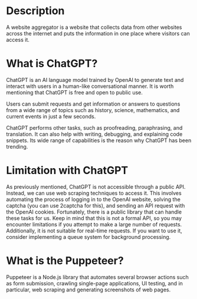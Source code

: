 # Description

A website aggregator is a website that collects data from other websites across the internet and puts the information in one place where visitors can access it.

# What is ChatGPT?

ChatGPT is an AI language model trained by OpenAI to generate text and interact with users in a human-like conversational manner. It is worth mentioning that ChatGPT is free and open to public use.

Users can submit requests and get information or answers to questions from a wide range of topics such as history, science, mathematics, and current events in just a few seconds.

ChatGPT performs other tasks, such as proofreading, paraphrasing, and translation. It can also help with writing, debugging, and explaining code snippets. Its wide range of capabilities is the reason why ChatGPT has been trending.

# Limitation with ChatGPT

As previously mentioned, ChatGPT is not accessible through a public API. Instead, we can use web scraping techniques to access it. This involves automating the process of logging in to the OpenAI website, solving the captcha (you can use 2captcha for this), and sending an API request with the OpenAI cookies. Fortunately, there is a public library that can handle these tasks for us. Keep in mind that this is not a formal API, so you may encounter limitations if you attempt to make a large number of requests. Additionally, it is not suitable for real-time requests. If you want to use it, consider implementing a queue system for background processing.

# What is the Puppeteer?

Puppeteer is a Node.js library that automates several browser actions such as form submission, crawling single-page applications, UI testing, and in particular, web scraping and generating screenshots of web pages.

